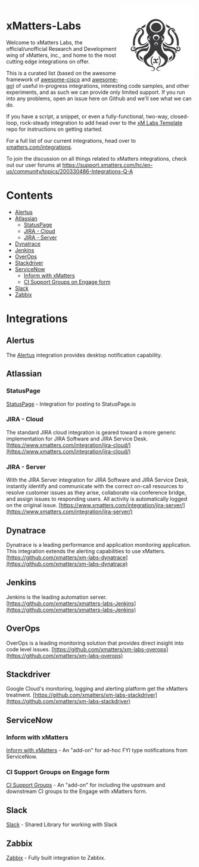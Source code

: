 <img src="media/_Final_xM_Octo-Logo-01.png" width="200" height="200" align="right">

# xMatters-Labs
Welcome to xMatters Labs, the official/unofficial Research and Development wing of xMatters, inc., and home to the most cutting edge integrations on offer. 

This is a curated list (based on the awesome framework of [awesome-cisco](https://github.com/CiscoDevNet/awesome-ciscospark) and [awesome-go](https://github.com/avelino/awesome-go)) of useful in-progress integrations, interesting code samples, and other experiments, and as such we can provide only limited support. If you run into any problems, open an issue here on Github and we'll see what we can do. 

If you have a script, a snippet, or even a fully-functional, two-way, closed-loop, rock-steady integration to add head over to the [xM Labs Template](https://github.com/xmatters/xm-labs-template) repo for instructions on getting started. 

For a full list of our current integrations, head over to [xmatters.com/integrations](https://www.xmatters.com/integrations). 

To join the discussion on all things related to xMatters integrations, check out our user forums at https://support.xmatters.com/hc/en-us/community/topics/200330486-Integrations-Q-A

# Contents
- [Alertus](#alertus)
- [Atlassian](#atlassian)
  - [StatusPage](#statuspage)
  - [JIRA - Cloud](#jira---cloud)
  - [JIRA - Server](#jira---server)
- [Dynatrace](#dynatrace)
- [Jenkins](#jenkins)
- [OverOps](#overops)
- [Stackdriver](#stackdriver)
- [ServiceNow](#servicenow)
  - [Inform with xMatters](#inform-with-xmatters)
  - [CI Support Groups on Engage form](#ci-support-groups-on-engage-form)
- [Slack](#slack)
- [Zabbix](#zabbix)


# Integrations
## Alertus
The [Alertus](https://github.com/xmatters/xm-labs-alertus) integration provides desktop notification capability.

## Atlassian
### StatusPage
[StatusPage](https://github.com/xmatters/xm-labs-statuspage) - Integration for posting to StatusPage.io

### JIRA - Cloud
The standard JIRA cloud integration is geared toward a more generic implementation for JIRA Software and JIRA Service Desk. [https://www.xmatters.com/integration/jira-cloud/](https://www.xmatters.com/integration/jira-cloud/)

### JIRA - Server
With the JIRA Server integration for JIRA Software and JIRA Service Desk, instantly identify and communicate with the correct on-call resources to resolve customer issues as they arise, collaborate via conference bridge, and assign issues to responding users. All activity is automatically logged on the original issue. [https://www.xmatters.com/integration/jira-server/](https://www.xmatters.com/integration/jira-server/)

## Dynatrace
Dynatrace is a leading performance and application monitoring application. This integration extends the alerting capabilities to use xMatters.
[https://github.com/xmatters/xm-labs-dynatrace](https://github.com/xmatters/xm-labs-dynatrace)

## Jenkins
Jenkins is the leading automation server. 
[https://github.com/xmatters/xmatters-labs-Jenkins](https://github.com/xmatters/xmatters-labs-Jenkins)

## OverOps
OverOps is a leading monitoring solution that provides direct insight into code level issues.
[https://github.com/xmatters/xm-labs-overops](https://github.com/xmatters/xm-labs-overops)

## Stackdriver
Google Cloud's monitoring, logging and alerting platform get the xMatters treatment. 
[https://github.com/xmatters/xm-labs-stackdriver](https://github.com/xmatters/xm-labs-stackdriver)

## ServiceNow
### Inform with xMatters
[Inform with xMatters](https://github.com/xmatters/xm-labs-snow-inform) - An "add-on" for ad-hoc FYI type notifications from ServiceNow. 
### CI Support Groups on Engage form
[CI Support Groups](https://github.com/xmatters/xm-labs-snow-ci-groups) - An "add-on" for including the upstream and downstream CI groups to the Engage with xMatters form. 

## Slack
[Slack](https://github.com/xmatters/xm-labs-slack) - Shared Library for working with Slack

## Zabbix
[Zabbix](https://github.com/xmatters/xm-labs-zabbix) - Fully built integration to Zabbix.
